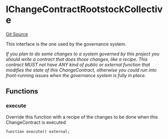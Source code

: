 # IChangeContractRootstockCollective

[Git Source](https://github.com/RootstockCollective/collective-rewards-sc/blob/6d0eca4e2c61e833bcb70c54d8668e5644ba180e/src/interfaces/IChangeContractRootstockCollective.sol)

This interface is the one used by the governance system.

_If you plan to do some changes to a system governed by this project you should write a contract that does those
changes, like a recipe. This contract MUST not have ANY kind of public or external function that modifies the state of
this ChangeContract, otherwise you could run into front-running issues when the governance system is fully in place._

## Functions

### execute

Override this function with a recipe of the changes to be done when this ChangeContract is executed

```solidity
function execute() external;
```
